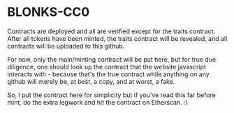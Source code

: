 # BLONKS-CC0
Contracts are deployed and all are verified except for the traits contract.
After all tokens have been minted, the traits contract will be revealed, and all contracts will be uploaded to this github.

For now, only the main/minting contract will be put here, but for true due diligence, one should look up the contract that the website javascript interacts with - because that's the true contract while anything on any github will merely be, at best, a copy, and at worst, a fake.

So, I put the contract here for simplicity but if you've read this far before mint, do the extra legwork and hit the contract on Etherscan. :)